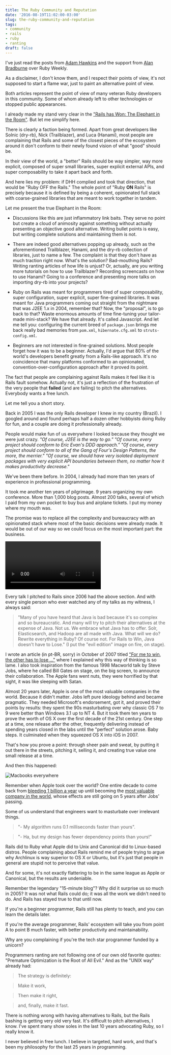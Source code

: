 ```yaml
---
title: The Ruby Community and Reputation
date: '2016-08-19T11:02:00-03:00'
slug: the-ruby-community-and-reputation
tags:
- community
- rails
- ruby
- ranting
draft: false
---
```


I've just read the posts from [Adam Hawkins](http://hawkins.io/2015/05/the-ruby-community-the-next-version/) and the support from [Alan Bradburne](http://www.alanbradburne.com/Rubys-reputation) over Ruby Weekly.

As a disclaimer, I don't know them, and I respect their points of view, it's not supposed to start a flame war, just to paint an alternative point of view.

Both articles represent the point of view of many veteran Ruby developers in this community. Some of whom already left to other technologies or stopped public appearances.

I already made my stand very clear in the ["Rails has Won: The Elephant in the Room"](http://www.akitaonrails.com/2016/05/23/rails-has-won-the-elephant-in-the-room). But let me simplify here.

There is clearly a faction being formed. Apart from great developers like Solnic (dry-rb), Nick (Trailblazer), and Luca (Hanami), most people are complaining that Rails and some of the closest pieces of the ecosystem around it don't conform to their newly found vision of what "good" should be.

In their view of the world, a "better" Rails should be way simpler, way more explicit, composed of super small libraries, super explicit external APIs, and super composability to take it apart back and forth.

And here lies my problem: if DHH complied and took that direction, that would be "Ruby OFF the Rails." The whole point of "Ruby **ON** Rails" is precisely because it is defined by being a coherent, opinionated full stack with coarse-grained libraries that are meant to work together in tandem.

Let me present the true Elephant in the Room:

* Discussions like this are just inflammatory link baits. They serve no point but create a cloud of animosity against something without actually presenting an objective good alternative. Writing bullet points is easy, but writing complete solutions and maintaining them is not.

* There are indeed good alternatives popping up already, such as the aforementioned Trailblazer, Hanami, and the dry-rb collection of libraries, just to name a few. The complaint is that they don't have as much traction right now. What's the solution? Bad-mouthing Rails? Writing ranting articles of how life is unjust? Or, actually, are you writing more tutorials on how to use Trailblazer? Recording screencasts on how to use Hanami? Going to a conference and presenting more talks on importing dry-rb into your projects?

* Ruby on Rails was meant for programmers tired of super composability, super configuration, super explicit, super fine-grained libraries. It was meant for Java programmers coming out straight from the nightmare that was J2EE 1.x in 2004, remember that? Now, the "proposal", is to go back to that? Waste enormous amounts of time fine-tuning your tailor-made mini-stack? We have that already. It's called Javascript. And let me tell you: configuring the current breed of `package.json` brings me back really bad memories from `pom.xml`, `hibernate.cfg.xml` to `struts-config.xml`.

* Beginners are not interested in fine-grained solutions. Most people forget how it was to be a beginner. Actually, I'd argue that 80% of the world's developers benefit greatly from a Rails-like approach. It's no coincidence that many platforms conformed to an opinionated, convention-over-configuration approach after it proved its point.

The fact that people are complaining against Rails makes it feel like it is Rails fault somehow. Actually not, it's just a reflection of the frustration of the very people that **failed** (and are failing) to pitch the alternatives. Everybody wants a free lunch.

Let me tell you a short story.

Back in 2005 I was the only Rails developer I knew in my country (Brazil). I googled around and found perhaps half a dozen other hobbyists doing Ruby for fun, and a couple are doing it professionally already.

People would make fun of us everywhere I looked because they thought we were just crazy. _"Of course, J2EE is the way to go." "Of course, every project should conform to Eric Evan's DDD approach." "Of course, every project should conform to all of the Gang of Four's Design Patterns, the more, the merrier." "Of course, we should have very isolated deployment packages with very explicit API boundaries between them, no matter how it makes productivity decrease."_

We've been there before. In 2004, I already had more than ten years of experience in professional programming.

It took me another ten years of pilgrimage. 9 years organizing my own conference. More than 1,000 blog posts. Almost 200 talks, several of which I paid from my own pocket to buy bus and airplane tickets. I put my money where my mouth was.

The promise was to replace all the complexity and bureaucracy with an opinionated stack where most of the basic decisions were already made. It would be out of our way so we could focus on the most important part: the business.

<div class="video-container">
    <video controls>
        <source src="https://s3.us-east-2.amazonaws.com/blip.tv/Java_is_not_evil.mp4" type="video/mp4">
        Your browser does not support the video tag. [Direct Link](https://s3.us-east-2.amazonaws.com/blip.tv/Java_is_not_evil.mp4)
    </video>
</div>

Every talk I pitched to Rails since 2006 had the above section. And with every single person who ever watched any of my talks as my witness, I always said:

> "Many of you have heard that Java is bad because it's so complex and so bureaucratic. And many will try to pitch their alternatives at the expense of Java. Not us. We embrace what Java has to offer. Solr, Elasticsearch, and Hadoop are all made with Java. What will we do? Rewrite everything in Ruby? Of course not. For Rails to Win, Java doesn't have to Lose." (I put the "evil edition" image on fire, on stage).

I wrote an article (in pt-BR, sorry) in October of 2007 titled ["For me to win, the other has to lose ..."](http://www.akitaonrails.com/2007/10/23/para-eu-ganhar-o-outro-precisa-perder) where I explained why this way of thinking is so lame. I also took inspiration from the famous 1998 Macworld talk by Steve Jobs, where he called Bill Gates on stage, on the big screen, to announce their collaboration. The Apple fans went nuts, they were horrified by that sight, it was like sleeping with Satan.

Almost 20 years later, Apple is one of the most valuable companies in the world. Because it didn't matter. Jobs left pure ideology behind and became pragmatic. They needed Microsoft's endorsement, got it, and proved their points by results: they spent the 90s masturbating over why classic OS 7 to 9 were better than Windows 3.1 up to NT 4. But it took them ten years to prove the worth of OS X over the first decade of the 21st century. One step at a time, one release after the other, frequently delivering instead of spending years closed in the labs until the "perfect" solution arose. Baby steps. It culminated when they squeezed OS X into iOS in 2007.

That's how you prove a point: through sheer pain and sweat, by putting it out there in the streets, pitching it, selling it, and creating true value one small release at a time.

And then this happened:

![Macbooks everywhere](https://akitaonrails.s3.amazonaws.com/assets/image_asset/image/559/big_mac-school.jpg)

Remember when Apple took over the world? One entire decade to come back from [bleeding 1 billion a year](http://money.cnn.com/1998/10/14/technology/apple/) up until becoming the [most valuable company in the world](http://fortune.com/2016/02/03/apple-facebook-amazon-google/), whose effects are still going on 5 years after Jobs' passing.

Some of us understand that engineers want to masturbate over irrelevant things.

> "- My algorithm runs 0.1 milliseconds faster than yours".

> "- Ha, but my design has fewer dependency points than yours!"

Rails did to Ruby what Apple did to Unix and Canonical did to Linux-based distros. People complaining about Rails remind me of people trying to argue why Archlinux is way superior to OS X or Ubuntu, but it's just that people in general are stupid not to perceive that value.

And for some, it's not exactly flattering to be in the same league as Apple or Canonical, but the results are undeniable.

Remember the legendary "15-minute blog"? Why did it surprise us so much in 2005? It was not what Rails could do; it was all the work we didn't need to do. And Rails has stayed true to that until now.

If you're a beginner programmer, Rails still has plenty to teach, and you can learn the details later.

If you're the average programmer, Rails' ecosystem will take you from point A to point B much faster, with better productivity and maintainability.

Why are you complaining if you're the tech star programmer funded by a unicorn?

Programmers ranting are not following one of our own old favorite quotes: "Premature Optimization is the Root of All Evil." And as the "UNIX way" already had:

> The strategy is definitely:

> Make it work,

> Then make it right,

> and, finally, make it fast.

There is nothing wrong with having alternatives to Rails, but the Rails bashing is getting very old very fast. It's difficult to pitch alternatives, I know. I've spent many show soles in the last 10 years advocating Ruby, so I really know it.

I never believed in free lunch. I believe in targeted, hard work, and that's been my philosophy for the last 25 years in programming.
